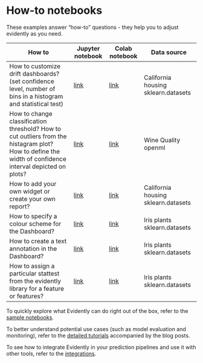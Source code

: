 # How-to notebooks

These examples answer “how-to” questions - they help you to adjust evidently as you need.

How to | Jupyter notebook | Colab notebook | Data source 
--- | --- | --- | --- 
How to customize drift dashboards? (set confidence level, number of bins in a histogram and statistical test) | [link](drift_dashboard_with_options_california_housing.ipynb) | [link](https://colab.research.google.com/drive/1roAyq4DdxBSGyzp0XmmH0zqOHso6Fd6y) | California housing sklearn.datasets 
How to change classification threshold? How to cut outliers from the histagram plot? How to define the width of confidence interval depicted on plots?| [link](quality_metrics_options_wine.ipynb) | [link](https://colab.research.google.com/drive/1W7l3iAILkMti-3qcBLrU5JrW24lSOMR3) | Wine Quality openml
How to add your own widget or create your own report? | [link](custom_widget_and_tab_example/) | [link](https://colab.research.google.com/drive/1ZYhokqQupQVX0n2boRjyr5cpg_WgFJoL) | California housing sklearn.datasets
How to specify a colour scheme for the Dashboard?|[link](https://github.com/evidentlyai/evidently/blob/main/examples/how_to_questions/colour_options_data_drift_iris.ipynb) | [link](https://drive.google.com/file/d/1wjEsHHfspk3b4wtYV_rVEo1dkiVEPDTF/view?usp=sharing) | Iris plants sklearn.datasets
How to create a text annotation in the Dashboard? | [link](https://github.com/evidentlyai/evidently/blob/main/examples/how_to_questions/text_widget_usage_iris.ipynb)|[link](https://drive.google.com/file/d/1cSXkLLVGJMBR5m_Crf93SsH9Y6K8ztdP/view?usp=sharing)|Iris plants sklearn.datasets
How to assign a particular stattest from the evidently library for a feature or features?|[link](https://github.com/evidentlyai/evidently/blob/main/examples/how_to_questions/stat_test_specification_for_data_drift_iris.ipynb)|[link](https://drive.google.com/file/d/17spSGKstYinh97OcR15sKqH-0oGNli1S/view?usp=sharing)|Iris plants sklearn.datasets


To quickly explore what Evidently can do right out of the box, refer to the [sample notebooks](../sample_notebooks/).

To better understand potential use cases (such as model evaluation and monitoring), refer to the [detailed tutorials](../data_stories/) accompanied by the blog posts.

To see how to integrate Evidently in your prediction pipelines and use it with other tools, refer to the [integrations](../integrations/). 

